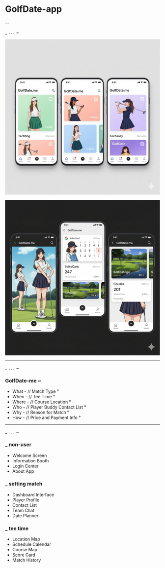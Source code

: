 # GolfDate-app

--  

_ ` ... ` ~


![hi](https://raw.githubusercontent.com/Ejected-Media/GolfDate-app/refs/heads/main/1756694058488.jpg)

![hi](https://raw.githubusercontent.com/Ejected-Media/GolfDate-app/refs/heads/main/1756693372187.jpg)


--- 
_ ` ... ` ~

### GolfDate-me ~
- What - // Match Type °
- When - // Tee Time ° 
- Where - // Course Location °
- Who - // Player Buddy Contact List °
- Why - // Reason for Match °
- How - // Price and Payment Info °

--- 
_ ` ... ` ~ 

### _ non-user

+ Welcome Screen
+ Information Booth 
+ Login Center
+ About App


### _ setting match

+ Dashboard Interface 
+ Player Profile 
+ Contact List
+ Team Chat
+ Date Planner


### _ tee time

+ Location Map
+ Schedule Calendar 
+ Course Map
+ Score Card
+ Match History


